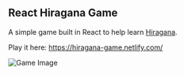 ## React Hiragana Game

A simple game built in React to help learn [Hiragana](https://en.wikipedia.org/wiki/Hiragana). 

Play it here: https://hiragana-game.netlify.com/

![Game Image](http://res.cloudinary.com/daniel-griffiths/image/upload/v1513551205/Capture_qmghd4.png)


